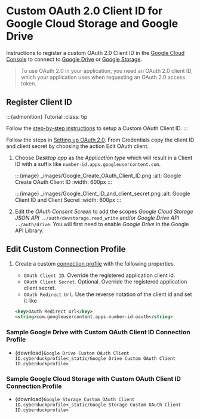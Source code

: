 Custom OAuth 2.0 Client ID for Google Cloud Storage and Google Drive
====

Instructions to register a custom OAuth 2.0 Client ID in the [Google Cloud Console](https://console.cloud.google.com/apis/credentials) to connect to [Google Drive](../googledrive.md) or [Google Storage](../googlecloudstorage.md).

> To use OAuth 2.0 in your application, you need an OAuth 2.0 client ID, which your application uses when requesting an OAuth 2.0 access token.

## Register Client ID

:::{admonition} Tutorial
:class: tip

Follow the [step-by-step instructions](../../tutorials/custom_oauth_client_id.md) to setup a Custom OAuth Client ID.
:::

Follow the steps in [Setting up OAuth 2.0](https://support.google.com/googleapi/answer/6158849?hl=en). From Credentials copy the client ID and client secret by choosing the action Edit OAuth client.

1. Choose _Desktop app_ as the _Application type_ which will result in a Client ID with a suffix like `number-id.apps.googleusercontent.com`.

    :::{image} _images/Google_Create_OAuth_Client_ID.png
    :alt: Google Create OAuth Client ID
    :width: 600px
    :::
    
    :::{image} _images/Google_Client_ID_and_client_secret.png
    :alt: Google Client ID and Client Secret
    :width: 600px
    :::

2. Edit the *OAuth Consent Screen* to add the scopes *Google Cloud Storage JSON API* `../auth/devstorage.read_write` and/or *Google Drive API* `../auth/drive`. You will first need to enable *Google Drive* in the Google API Library.

## Edit Custom Connection Profile

1. Create a custom [connection profile](index.md) with the following properties.

   - `OAuth Client ID`. Override the registered application client id.
   - `OAuth Client Secret`. Optional. Override the registered application client secret.
   - `OAuth Redirect Url`. Use the reverse notation of the client id and set it like

    ```xml
    <key>OAuth Redirect Url</key>
    <string>com.googleusercontent.apps.number-id:oauth</string>
    ```

### Sample Google Drive with Custom OAuth Client ID Connection Profile

- {download}`Google Drive Custom OAuth Client ID.cyberduckprofile<_static/Google Drive Custom OAuth Client ID.cyberduckprofile>`

### Sample Google Cloud Storage with Custom OAuth Client ID Connection Profile

- {download}`Google Storage Custom OAuth Client ID.cyberduckprofile<_static/Google Storage Custom OAuth Client ID.cyberduckprofile>`